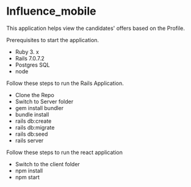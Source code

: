 # Influence_mobile
This application helps view the candidates' offers based on the Profile.

Prerequisites to start the application.
* Ruby 3. x
* Rails 7.0.7.2
* Postgres SQL
* node

Follow these steps to run the Rails Application.

* Clone the Repo
* Switch to Server folder
* gem install bundler
* bundle install
* rails db:create
* rails db:migrate
* rails db:seed
* rails server

Follow these steps to run the react application
* Switch to the client folder
*  npm install
*  npm start
 
